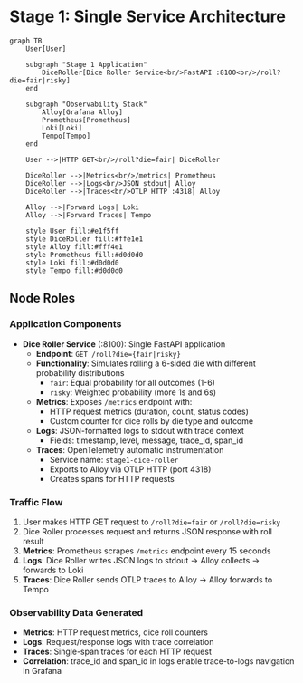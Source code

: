 # Stage 1: Single Service Architecture

```mermaid
graph TB
    User[User]

    subgraph "Stage 1 Application"
        DiceRoller[Dice Roller Service<br/>FastAPI :8100<br/>/roll?die=fair|risky]
    end

    subgraph "Observability Stack"
        Alloy[Grafana Alloy]
        Prometheus[Prometheus]
        Loki[Loki]
        Tempo[Tempo]
    end

    User -->|HTTP GET<br/>/roll?die=fair| DiceRoller

    DiceRoller -->|Metrics<br/>/metrics| Prometheus
    DiceRoller -->|Logs<br/>JSON stdout| Alloy
    DiceRoller -->|Traces<br/>OTLP HTTP :4318| Alloy

    Alloy -->|Forward Logs| Loki
    Alloy -->|Forward Traces| Tempo

    style User fill:#e1f5ff
    style DiceRoller fill:#ffe1e1
    style Alloy fill:#fff4e1
    style Prometheus fill:#d0d0d0
    style Loki fill:#d0d0d0
    style Tempo fill:#d0d0d0
```

## Node Roles

### Application Components

- **Dice Roller Service** (:8100): Single FastAPI application
  - **Endpoint**: `GET /roll?die={fair|risky}`
  - **Functionality**: Simulates rolling a 6-sided die with different probability distributions
    - `fair`: Equal probability for all outcomes (1-6)
    - `risky`: Weighted probability (more 1s and 6s)
  - **Metrics**: Exposes `/metrics` endpoint with:
    - HTTP request metrics (duration, count, status codes)
    - Custom counter for dice rolls by die type and outcome
  - **Logs**: JSON-formatted logs to stdout with trace context
    - Fields: timestamp, level, message, trace_id, span_id
  - **Traces**: OpenTelemetry automatic instrumentation
    - Service name: `stage1-dice-roller`
    - Exports to Alloy via OTLP HTTP (port 4318)
    - Creates spans for HTTP requests

### Traffic Flow

1. User makes HTTP GET request to `/roll?die=fair` or `/roll?die=risky`
2. Dice Roller processes request and returns JSON response with roll result
3. **Metrics**: Prometheus scrapes `/metrics` endpoint every 15 seconds
4. **Logs**: Dice Roller writes JSON logs to stdout → Alloy collects → forwards to Loki
5. **Traces**: Dice Roller sends OTLP traces to Alloy → Alloy forwards to Tempo

### Observability Data Generated

- **Metrics**: HTTP request metrics, dice roll counters
- **Logs**: Request/response logs with trace correlation
- **Traces**: Single-span traces for each HTTP request
- **Correlation**: trace_id and span_id in logs enable trace-to-logs navigation in Grafana
